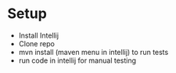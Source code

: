 # Setup
- Install Intellij
- Clone repo
- mvn install (maven menu in intellij) to run tests
- run code in intellij for manual testing